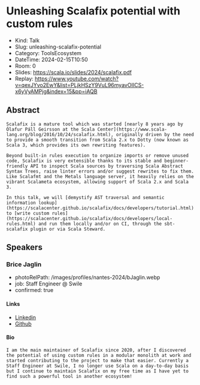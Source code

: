 # Unleashing Scalafix potential with custom rules

- Kind: Talk
- Slug: unleashing-scalafix-potential
- Category: ToolsEcosystem
- DateTime: 2024-02-15T10:50
- Room: 0
- Slides: https://scala.io/slides/2024/scalafix.pdf
- Replay: https://www.youtube.com/watch?v=qexJYvo2EwY&list=PLjkHSzY9VuL96myavOIICS-x6yVyAMPjg&index=15&pp=iAQB

## Abstract

```
Scalafix is a mature tool which was started [nearly 8 years ago by Ólafur Páll Geirsson at the Scala Center](https://www.scala-lang.org/blog/2016/10/24/scalafix.html), originally driven by the need to provide a smooth transition from Scala 2.x to Dotty (now known as Scala 3, which provides its own rewriting features).

Beyond built-in rules execution to organize imports or remove unused code, Scalafix is very extensible thanks to its stable and beginner-friendly API to inspect Scala sources by traversing Scala Abstract Syntax Trees, raise linter errors and/or suggest rewrites to fix them. Like Scalafmt and the Metals language server, it heavily relies on the vibrant Scalameta ecosystem, allowing support of Scala 2.x and Scala 3.

In this talk, we will [demystify AST traversal and semantic information lookup](https://scalacenter.github.io/scalafix/docs/developers/tutorial.html) to [write custom rules](https://scalacenter.github.io/scalafix/docs/developers/local-rules.html) and run them locally and/or on CI, through the sbt-scalafix plugin or via Scala Steward.
```

## Speakers

### Brice Jaglin

- photoRelPath: /images/profiles/nantes-2024/bJaglin.webp
- job: Staff Engineer @ Swile
- confirmed: true

#### Links

- [Linkedin](https://www.linkedin.com/in/bjaglin)
- [Github](https://github.com/bjaglin)

#### Bio

```
I am the main maintainer of Scalafix since 2020, after I discovered the potential of using custom rules in a modular monolith at work and started contributing to the project to make that easier. Currently a Staff Engineer at Swile, I no longer use Scala on a day-to-day basis but I continue to maintain Scalafix on my free time as I have yet to find such a powerful tool in another ecosystem!
```
